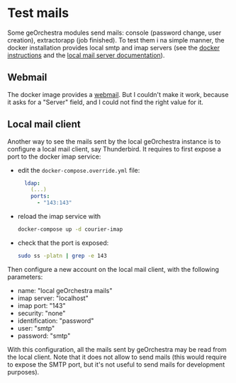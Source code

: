 # Test mails

Some geOrchestra modules send mails: console (password change, user creation), extractorapp (job finished). To test them i na simple manner, the docker installation provides local smtp and imap servers (see the [docker instructions](https://github.com/georchestra/docker/blob/master/README.md) and the [local mail server documentation](https://github.com/camptocamp/docker_smtp/blob/master/README.md)).

## Webmail

The docker image provides a [webmail](https://georchestra.mydomain.org/webmail/). But I couldn't make it work, because it asks for a "Server" field, and I could not find the right value for it.

## Local mail client

Another way to see the mails sent by the local geOrchestra instance is to configure a local mail client, say Thunderbird. It requires to first expose a port to the docker imap service:

- edit the `docker-compose.override.yml` file:

    ```yml
      ldap:
        (...)
        ports:
          - "143:143"
    ```
- reload the imap service with

    ```bash
    docker-compose up -d courier-imap
    ```

- check that the port is exposed:

    ```bash
    sudo ss -platn | grep -e 143
    ```

Then configure a new account on the local mail client, with the following parameters:

- name: "local geOrchestra mails"
- imap server: "localhost"
- imap port: "143"
- security: "none"
- identification: "password"
- user: "smtp"
- password: "smtp"

With this configuration, all the mails sent by geOrchestra may be read from the local client. Note that it does not allow to send mails (this would require to expose the SMTP port, but it's not useful to send mails for development purposes).
